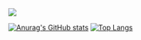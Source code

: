 <img src="https://capsule-render.vercel.app/api?type=Waving&color=E4CBF4&height=250&section=header&text=Johyeonna&fontSize=50&fontColor=F7F4F9" />

[![Anurag's GitHub stats](https://github-readme-stats.vercel.app/api?username=Johyeonna&show_icons=true&theme=nightowl)](https://github.com/anuraghazra/github-readme-stats)
[![Top Langs](https://github-readme-stats.vercel.app/api/top-langs/?username=Johyeonna)](https://github.com/anuraghazra/github-readme-stats)

